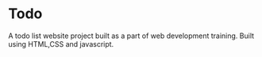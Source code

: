 # Todo
A todo list website project built as a part of web development training. Built using HTML,CSS and javascript.
